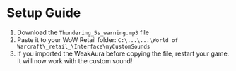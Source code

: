 # Setup Guide

1. Download the ```Thundering_5s_warning.mp3``` file
2. Paste it to your WoW Retail folder: ```C:\...\...\World of Warcraft\_retail_\Interface\myCustomSounds```
3. If you imported the WeakAura before copying the file, restart your game. It will now work with the custom sound!
